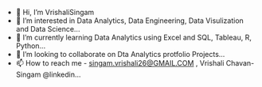 - 👋 Hi, I’m VrishaliSingam
- 👀 I’m interested in Data Analytics, Data Engineering, Data Visulization and Data Science...
- 🌱 I’m currently learning Data Analytics using Excel and SQL, Tableau, R, Python...
- 💞️ I’m looking to collaborate on Dta Analytics protfolio Projects...
- 📫 How to reach me - singam.vrishali26@GMAIL.COM , Vrishali Chavan-Singam @linkedin...

<!---
VrishaliSingam/VrishaliSingam is a ✨ special ✨ repository because its `README.md` (this file) appears on your GitHub profile.
You can click the Preview link to take a look at your changes.
--->
